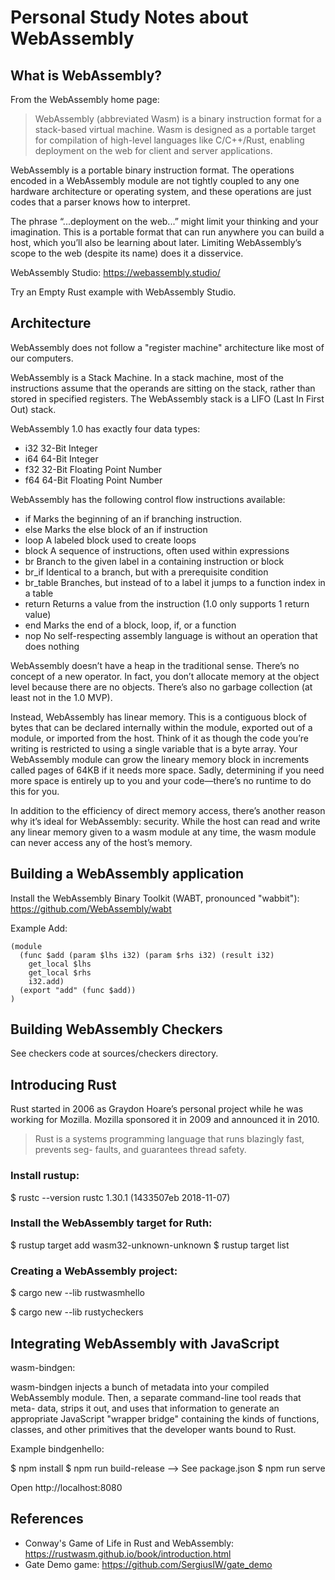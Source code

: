 # Personal Study Notes about WebAssembly

## What is WebAssembly?

From the WebAssembly home page:

> WebAssembly (abbreviated Wasm) is a binary instruction format for a stack-based virtual machine. Wasm is designed as a portable target for compilation of high-level languages like C/C++/Rust, enabling deployment on the web for client and server applications.

WebAssembly is a portable binary instruction format. The operations encoded in a WebAssembly
module are not tightly coupled to any one hardware architecture or operating
system, and these operations are just codes that a parser knows how to
interpret.

The phrase “...deployment on the web...” might limit your thinking and your
imagination. This is a portable format that can run anywhere you can build
a host, which you’ll also be learning about later. Limiting WebAssembly’s
scope to the web (despite its name) does it a disservice.

WebAssembly Studio: https://webassembly.studio/

Try an Empty Rust example with WebAssembly Studio.

## Architecture

WebAssembly does not follow a "register machine" architecture like most of our computers.

WebAssembly is a Stack Machine. In a stack machine, most of the instructions
assume that the operands are sitting on the stack, rather than stored in
specified registers. The WebAssembly stack is a LIFO (Last In First Out) stack.

WebAssembly 1.0 has exactly four data types:
- i32 32-Bit Integer
- i64 64-Bit Integer
- f32 32-Bit Floating Point Number
- f64 64-Bit Floating Point Number

WebAssembly has the following control flow instructions available:
- if Marks the beginning of an if branching instruction.
- else Marks the else block of an if instruction
- loop A labeled block used to create loops
- block A sequence of instructions, often used within expressions
- br Branch to the given label in a containing instruction or block
- br_if Identical to a branch, but with a prerequisite condition
- br_table Branches, but instead of to a label it jumps to a function index in a table
- return Returns a value from the instruction (1.0 only supports 1 return value)
- end Marks the end of a block, loop, if, or a function
- nop No self-respecting assembly language is without an operation that does nothing

WebAssembly doesn’t have a heap in the traditional sense. There’s no concept
of a new operator. In fact, you don’t allocate memory at the object level because
there are no objects. There’s also no garbage collection (at least not in the 1.0
MVP).

Instead, WebAssembly has linear memory. This is a contiguous block of bytes
that can be declared internally within the module, exported out of a module,
or imported from the host. Think of it as though the code you’re writing is
restricted to using a single variable that is a byte array. Your WebAssembly
module can grow the lineary memory block in increments called pages of
64KB if it needs more space. Sadly, determining if you need more space is
entirely up to you and your code—there’s no runtime to do this for you.

In addition to the efficiency of direct memory access, there’s another reason
why it’s ideal for WebAssembly: security. While the host can read and write
any linear memory given to a wasm module at any time, the wasm module
can never access any of the host’s memory.

## Building a WebAssembly application

Install the WebAssembly Binary Toolkit (WABT, pronounced "wabbit"): 
https://github.com/WebAssembly/wabt

Example Add:

```
(module
  (func $add (param $lhs i32) (param $rhs i32) (result i32)
    get_local $lhs
    get_local $rhs
    i32.add)
  (export "add" (func $add))
)
```

## Building WebAssembly Checkers

See checkers code at sources/checkers directory.

## Introducing Rust

Rust started in 2006 as Graydon Hoare’s personal project while he was
working for Mozilla. Mozilla sponsored it in 2009 and announced it in 2010.

> Rust is a systems programming language that runs blazingly fast, prevents seg-
faults, and guarantees thread safety.

### Install rustup:

$ rustc --version
rustc 1.30.1 (1433507eb 2018-11-07)

### Install the WebAssembly target for Ruth:

$ rustup target add wasm32-unknown-unknown
$ rustup target list

### Creating a WebAssembly project:

$ cargo new --lib rustwasmhello

$ cargo new --lib rustycheckers


## Integrating WebAssembly with JavaScript

wasm-bindgen:

wasm-bindgen injects a bunch of metadata into your compiled
WebAssembly module. Then, a separate command-line tool reads that meta-
data, strips it out, and uses that information to generate an appropriate
JavaScript "wrapper bridge" containing the kinds of functions, classes, and
other primitives that the developer wants bound to Rust.


Example bindgenhello:

$ npm install
$ npm run build-release --> See package.json
$ npm run serve

Open http://localhost:8080



## References

- Conway's Game of Life in Rust and WebAssembly: https://rustwasm.github.io/book/introduction.html
- Gate Demo game: https://github.com/SergiusIW/gate_demo